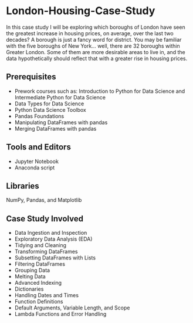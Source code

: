 # London-Housing-Case-Study
In this case study I will be exploring which boroughs of London have seen the greatest increase in housing prices, on average, over the last two decades? A borough is just a fancy word for district. You may be familiar with the five boroughs of New York… well, there are 32 boroughs within Greater London. Some of them are more desirable areas to live in, and the data hypothetically should reflect that with a greater rise in housing prices.

## Prerequisites 
* Prework courses such as: Introduction to Python for Data Science and Intermediate Python for Data Science
* Data Types for Data Science
* Python Data Science Toolbox
* Pandas Foundations
* Manipulating DataFrames with pandas
* Merging DataFrames with pandas

## Tools and Editors
* Jupyter Notebook
* Anaconda script

## Libraries
NumPy, Pandas, and Matplotlib

## Case Study Involved
* Data Ingestion and Inspection 
* Exploratory Data Analysis (EDA) 
* Tidying and Cleaning 
* Transforming DataFrames 
* Subsetting DataFrames with Lists 
* Filtering DataFrames 
* Grouping Data 
* Melting Data 
* Advanced Indexing 
* Dictionaries 
* Handling Dates and Times 
* Function Definitions 
* Default Arguments, Variable Length, and Scope 
* Lambda Functions and Error Handling
